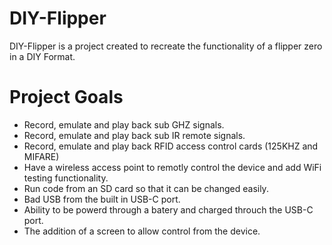 # DIY-Flipper
DIY-Flipper is a project created to recreate the functionality of a flipper zero in a DIY Format.

# Project Goals
* Record, emulate and play back sub GHZ signals.
* Record, emulate and play back sub IR remote signals.
* Record, emulate and play back RFID access control cards (125KHZ and MIFARE)
* Have a wireless access point to remotly control the device and add WiFi testing functionality.
* Run code from an SD card so that it can be changed easily.
* Bad USB from the built in USB-C port.
* Ability to be powerd through a batery and charged throuch the USB-C port.
* The addition of a screen to allow control from the device.
